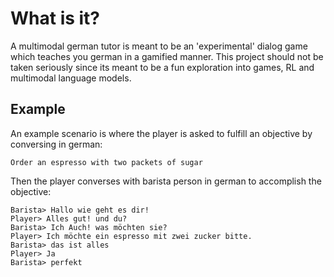 # What is it?

A multimodal german tutor is meant to be an 'experimental' dialog game which teaches you german in a gamified manner. This project should not be taken seriously since its meant to be a fun exploration into games, RL and multimodal language models.

## Example
An example scenario is where the player is asked to fulfill an objective by conversing in german:
```
Order an espresso with two packets of sugar
``` 
Then the player converses with barista person in german to accomplish the objective:
```
Barista> Hallo wie geht es dir!
Player> Alles gut! und du?
Barista> Ich Auch! was möchten sie?
Player> Ich möchte ein espresso mit zwei zucker bitte.
Barista> das ist alles
Player> Ja
Barista> perfekt
```

